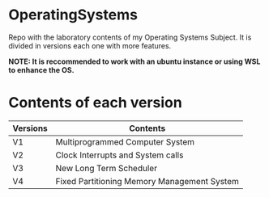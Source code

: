 # OperatingSystems
 Repo with the laboratory contents of my Operating Systems Subject. It is divided in versions each one with more features.  
 
**NOTE: It is reccommended to work with an ubuntu instance or using WSL to enhance the OS.**
# Contents of each version
| Versions | Contents                          |
|----------|-----------------------------------|
| V1       | Multiprogrammed Computer System   |
| V2       | Clock Interrupts and System calls |
| V3       | New Long Term Scheduler           |
| V4       | Fixed Partitioning Memory Management System |
